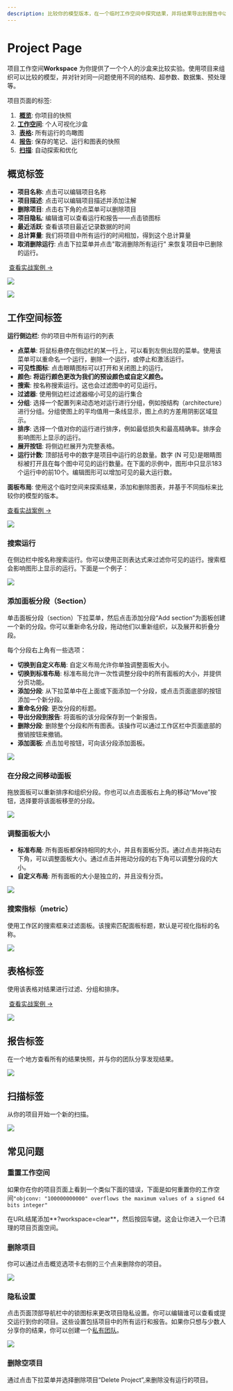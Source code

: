 ```yaml
---
description: 比较你的模型版本，在一个临时工作空间中探究结果，并将结果导出到报告中以保存笔记和可视化
---
```


# Project Page

 项目工作空间**Workspace** 为你提供了一个个人的沙盒来比较实验。使用项目来组织可以比较的模型，并对针对同一问题使用不同的结构、超参数、数据集、预处理等。

项目页面的标签:

1. ​ [**概览**](https://docs.wandb.ai/app/pages/project-page#overview-tab): 你项目的快照
2. **​**[**工作空间**](https://docs.wandb.ai/app/pages/project-page#workspace-tab): 个人可视化沙盒
3. ​ [**表格**](https://docs.wandb.ai/app/pages/project-page#table-tab)**:** 所有运行的鸟瞰图
4. ​ [**报告**](https://docs.wandb.ai/app/pages/project-page#reports-tab): 保存的笔记、运行和图表的快照
5. ​ [**扫描**](https://docs.wandb.ai/app/pages/project-page#sweeps-tab): 自动探索和优化

##  **概览标签** <a id="overview-tab"></a>

* **项目名称**: 点击可以编辑项目名称
* **项目描述**: 点击可以编辑项目描述并添加注解
* **删除项目**: 点击右下角的点菜单可以删除项目
* **项目隐私**: 编辑谁可以查看运行和报告——点击锁图标
* **最近活跃**: 查看该项目最近记录数据的时间
* **总计算量**: 我们将项目中所有运行的时间相加，得到这个总计算量
* **取消删除运行**: 点击下拉菜单并点击"取消删除所有运行" 来恢复项目中已删除的运行。

​ [查看实战案例 →](https://app.wandb.ai/example-team/sweep-demo/overview)​​

![](https://gblobscdn.gitbook.com/assets%2F-Lqya5RvLedGEWPhtkjU%2F-M7yi6eYRlYrlAU1WTVH%2F-M7yiLeDdkmlheNEi7l_%2Fundelete.png?alt=media&token=25e402be-f119-4c23-a131-33495befdc40)

![](https://gblobscdn.gitbook.com/assets%2F-Lqya5RvLedGEWPhtkjU%2F-M0dbpU5aGt2W5bMrqek%2F-M0ddL_OzbS7XWjcLCn2%2Fimage.png?alt=media&token=d80c5cb8-49d4-4444-b817-361bb6cbb9c2)

##  **工作空间标签** <a id="workspace-tab"></a>

 **运行侧边栏**: 你的项目中所有运行的列表

* **点菜单**: 将鼠标悬停在侧边栏的某一行上，可以看到左侧出现的菜单。使用该菜单可以重命名一个运行，删除一个运行，或停止和激活运行。
* **可见性图标**: 点击眼睛图标可以打开和关闭图上的运行。
* **颜色: 将运行颜色更改为我们的预设颜色或自定义颜色。**
* **搜索**: 按名称搜索运行。这也会过滤图中的可见运行。
* **过滤器**: 使用侧边栏过滤器缩小可见的运行集合
* **分组**: 选择一个配置列来动态地对运行进行分组，例如按结构（architecture）进行分组。分组使图上的平均值用一条线显示，图上点的方差用阴影区域显示。 
* **排序**: 选择一个值对你的运行进行排序，例如最低损失和最高精确率。排序会影响图形上显示的运行。
* **展开按钮**: 将侧边栏展开为完整表格。
* **运行计数**: 顶部括号中的数字是项目中运行的总数量。数字 \(N 可见\)是眼睛图标被打开且在每个图中可见的运行数量。在下面的示例中，图形中只显示183个运行中的前10个。编辑图形可以增加可见的最大运行数。

 **面板布局**: 使用这个临时空间来探索结果，添加和删除图表，并基于不同指标来比较你的模型的版本。

​[查看实战案例 →](https://app.wandb.ai/example-team/sweep-demo)​​

![](https://gblobscdn.gitbook.com/assets%2F-Lqya5RvLedGEWPhtkjU%2F-M0dbpU5aGt2W5bMrqek%2F-M0dgOfTiQ30FwrUxddB%2Fimage.png?alt=media&token=b571e66c-e2a7-4415-bb3c-1d82d96944bc)

### **搜索运行** <a id="search-for-runs"></a>

 在侧边栏中按名称搜索运行。你可以使用正则表达式来过滤你可见的运行。搜索框会影响图形上显示的运行。下面是一个例子：

![](https://gblobscdn.gitbook.com/assets%2F-Lqya5RvLedGEWPhtkjU%2F-M0dbpU5aGt2W5bMrqek%2F-M0dj4fP6WvwLiU0b1uQ%2F2020-02-21%2013.51.26.gif?alt=media&token=d43131e3-bd8a-4cf9-82a2-3561416f4f2e)

### **添加面板分段（Section）** <a id="add-a-section-of-panels"></a>

单击面板分段（section）下拉菜单，然后点击添加分段“Add section”为面板创建一个新的分段。你可以重新命名分段，拖动他们以重新组织，以及展开和折叠分段。

每个分段右上角有一些选项：

* **切换到自定义布局**: 自定义布局允许你单独调整面板大小。
* **切换到标准布局**: 标准布局允许一次性调整分段中的所有面板的大小，并提供分页功能。
* **添加分段**: 从下拉菜单中在上面或下面添加一个分段，或点击页面底部的按钮添加一个新分段。
* **重命名分段**: 更改分段的标题。
* **导出分段到报告**: 将面板的该分段保存到一个新报告。
* **删除分段**: 删除整个分段和所有图表。该操作可以通过工作区栏中页面底部的撤销按钮来撤销。
* **添加面板**: 点击加号按钮，可向该分段添加面板。

![](https://gblobscdn.gitbook.com/assets%2F-Lqya5RvLedGEWPhtkjU%2F-M1c7kK381fHgNbr9MRd%2F-M1c8lfbYOb5Q2lb8vCN%2Fadd-section.gif?alt=media&token=282a4058-8bcb-46d2-b181-77d8fbc5111d)

### **在分段之间移动面板** <a id="move-panels-between-sections"></a>

拖放面板可以重新排序和组织分段。你也可以点击面板右上角的移动“Move”按钮，选择要将该面板移至的分段。

![](https://gblobscdn.gitbook.com/assets%2F-Lqya5RvLedGEWPhtkjU%2F-M1c7kK381fHgNbr9MRd%2F-M1c9Br_1hDUT8rI06iR%2Fmove-panel.gif?alt=media&token=fb76f55a-d919-45f5-a49a-924bcb8bf73e)

### **调整面板大小** <a id="resize-panels"></a>

* **标准布局**: 所有面板都保持相同的大小，并且有面板分页。通过点击并拖动右下角，可以调整面板大小。通过点击并拖动分段的右下角可以调整分段的大小。
* **自定义布局**: 所有面板的大小是独立的，并且没有分页。

![](https://gblobscdn.gitbook.com/assets%2F-Lqya5RvLedGEWPhtkjU%2F-M1c7kK381fHgNbr9MRd%2F-M1c9EYmNkbAxeXIn69U%2Fresize-panel.gif?alt=media&token=9c1d7eab-c2c2-4165-b5c3-8421b5dad5ff)

###  **搜索指标（metric）** <a id="search-for-metrics"></a>

使用工作区的搜索框来过滤面板。该搜索匹配面板标题，默认是可视化指标的名称。

![](https://gblobscdn.gitbook.com/assets%2F-Lqya5RvLedGEWPhtkjU%2F-M8TheW9ebvFMzMjp82c%2F-M8TiGj59wKSfTqV72Mt%2Fsearch%20in%20the%20workspace.png?alt=media&token=1f5bb3ff-6c35-4e02-8893-064562c22d77)

##  **表格标签** <a id="table-tab"></a>

使用该表格对结果进行过滤、分组和排序。

​ [查看实战案例 →](https://app.wandb.ai/example-team/sweep-demo/table?workspace=user-carey)​​

![](https://gblobscdn.gitbook.com/assets%2F-Lqya5RvLedGEWPhtkjU%2F-M2-uo1UQqblEd7E4Ya_%2F-M2-vJHAUHyQXhp3LSse%2Fimage.png?alt=media&token=65a05aad-5995-4622-a448-08d7119a676e)

## **报告标签** <a id="reports-tab"></a>

在一个地方查看所有的结果快照，并与你的团队分享发现结果。

![](https://gblobscdn.gitbook.com/assets%2F-Lqya5RvLedGEWPhtkjU%2F-M2-uo1UQqblEd7E4Ya_%2F-M2-vi7EQPY08qcfThDa%2Freports-tab.png?alt=media&token=280ada3e-87c6-4438-9ae3-e9617b725b76)

## **扫描标签** <a id="sweeps-tab"></a>

从你的项目开始一个新的扫描。

![](https://gblobscdn.gitbook.com/assets%2F-Lqya5RvLedGEWPhtkjU%2F-M2-uo1UQqblEd7E4Ya_%2F-M2-vrOHHdfn1uzN5N_l%2Fsweeps-tab.png?alt=media&token=f7db45c7-4f08-4d1d-beef-ed3f407dfb60)

## **常见问题** <a id="common-questions"></a>

###  **重置工作空间** <a id="reset-workspace"></a>

如果你在你的项目页面上看到一个类似下面的错误，下面是如何重置你的工作空间`"objconv: "100000000000" overflows the maximum values of a signed 64 bits integer"`

 在URL结尾添加**?workspace=clear**，然后按回车键。这会让你进入一个已清理的项目页面空间。

###  **删除项目** <a id="delete-projects"></a>

你可以通过点击概览选项卡右侧的三个点来删除你的项目。

![](https://gblobscdn.gitbook.com/assets%2F-Lqya5RvLedGEWPhtkjU%2F-LzbpqanX3nTzy4gh_Wm%2F-LzbpvMqIdHKlXJLzQ-q%2Fhowto%20-%20delete%20project.gif?alt=media&token=a07d9791-c9f5-4b1f-ab4d-21937664b766)

###  **隐私设置** <a id="privacy-settings"></a>

点击页面顶部导航栏中的锁图标来更改项目隐私设置。你可以编辑谁可以查看或提交运行到你的项目。这些设置包括项目中的所有运行和报告。如果你只想与少数人分享你的结果，你可以创建一个[私有团队](https://docs.wandb.ai/app/features/teams)。

![](https://gblobscdn.gitbook.com/assets%2F-Lqya5RvLedGEWPhtkjU%2F-M0dk3_G2Z2XFax24mN5%2F-M0dka-KGUSIueb7OQdl%2Fimage.png?alt=media&token=d4922440-323d-4194-b5eb-66cf2d0a8586)

### **删除空项目**  <a id="delete-an-empty-project"></a>

通过点击下拉菜单并选择删除项目“Delete Project”,来删除没有运行的项目。


